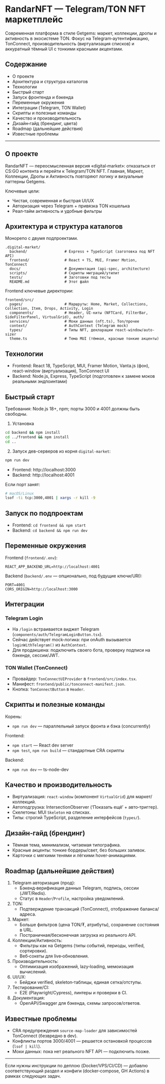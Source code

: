 # RandarNFT — Telegram/TON NFT маркетплейс

Современная платформа в стиле Getgems: маркет, коллекции, дропы и активность в экосистеме TON. Фокус на Telegram‑аутентификацию, TonConnect, производительность (виртуализация списков) и аккуратный тёмный UI с тонкими красными акцентами.

## Содержание
- О проекте
- Архитектура и структура каталогов
- Технологии
- Быстрый старт
- Запуск фронтенда и бэкенда
- Переменные окружения
- Интеграции (Telegram, TON Wallet)
- Скрипты и полезные команды
- Качество и производительность
- Дизайн‑гайд (брендинг, цвета)
- Roadmap (дальнейшие действия)
- Известные проблемы

---

## О проекте
RandarNFT — переосмысленная версия «digital‑market»: отказаться от CS:GO контента и перейти к Telegram/TON NFT. Главная, Маркет, Коллекции, Дропы и Активность повторяют логику и визуальные паттерны Getgems.

Ключевые цели:
- Чистая, современная и быстрая UI/UX
- Авторизация через Telegram + привязка TON кошелька
- Реал‑тайм активность и удобные фильтры

## Архитектура и структура каталогов
Монорепо с двумя подпроектами.
```
.digital-market/
  backend/                 # Express + TypeScript (заготовка под NFT API)
  frontend/                # React + TS, MUI, Framer Motion, TonConnect
  docs/                    # Документация (api-spec, architecture)
  scripts/                 # Скрипты миграций/утилит
  tests/                   # Заготовки под тесты
  README.md                # Этот файл
```

Frontend ключевые директории:
```
frontend/src/
  pages/                   # Маршруты: Home, Market, Collections, Collection, Item, Drops, Activity, Login
  components/              # Header, UI-киты (NFTCard, FilterBar, SideFilterPanel, VirtualGrid), auth/
  services/                # Моки данных (nft.ts), Ton/прочее
  context/                 # AuthContext (Telegram mock)
  types/                   # Типы NFT, декларации react-window/auto-sizer
  theme.ts                 # Тема MUI (тёмная, красные тонкие акценты)
```

## Технологии
- Frontend: React 18, TypeScript, MUI, Framer Motion, Vanta.js (фон), react-window (виртуализация), TonConnect UI
- Backend: Node.js, Express, TypeScript (подготовлен к замене моков реальными эндпоинтами)

## Быстрый старт
Требования: Node.js 18+, npm; порты 3000 и 4001 должны быть свободны.

1) Установка
```bash
cd backend && npm install
cd ../frontend && npm install
cd ..
```
2) Запуск дев-серверов из корня `digital-market`:
```bash
npm run dev
```
- Frontend: http://localhost:3000
- Backend:  http://localhost:4001

Если порт занят:
```bash
# macOS/Linux
lsof -ti tcp:3000,4001 | xargs -r kill -9
```

## Запуск по подпроектам
- Frontend: `cd frontend && npm start`
- Backend:  `cd backend && npm run dev`

## Переменные окружения
Frontend (`frontend/.env`):
```
REACT_APP_BACKEND_URL=http://localhost:4001
```
Backend (`backend/.env` — опционально, под будущие ключи/URI):
```
PORT=4001
CORS_ORIGIN=http://localhost:3000
```

## Интеграции
### Telegram Login
- На `/login` встраивается виджет Telegram (`components/auth/TelegramLoginButton.tsx`).
- Сейчас действует mock‑логика: при onAuth вызывается `loginWithTelegram()` из `AuthContext`.
- Для продакшена: подключить своего бота, проверку подписи на бэкенде, сессии/JWT.

### TON Wallet (TonConnect)
- Провайдер: `TonConnectUIProvider` в `frontend/src/index.tsx`.
- Манифест: `frontend/public/tonconnect-manifest.json`.
- Кнопка: `TonConnectButton` в `Header`.

## Скрипты и полезные команды
Корень:
- `npm run dev` — параллельный запуск фронта и бэка (concurrently)

Frontend:
- `npm start` — React dev server
- `npm test`, `npm run build` — стандартные CRA скрипты

Backend:
- `npm run dev` — ts-node-dev

## Качество и производительность
- Виртуализация: `react-window` (компонент `VirtualGrid`) для маркет/коллекций.
- Автоподгрузка: IntersectionObserver (‘Показать ещё’ + авто‑триггер).
- Скелетоны: MUI `Skeleton` на списках.
- Типы: строгий TypeScript, разделение интерфейсов (`types/`).

## Дизайн‑гайд (брендинг)
- Тёмная тема, минимализм, читаемая типографика.
- Красные акценты: тонкие бордеры/свет, без больших заливок.
- Карточки с мягкими тенями и лёгкими hover‑анимациями.

## Roadmap (дальнейшие действия)
1. Telegram авторизация (прод):
   - Бэкенд‑верификация данных Telegram, подпись, сессии (JWT/Redis).
   - Статус в `Header`/`Profile`, настройка уведомлений.
2. TON:
   - Подтверждение транзакций (TonConnect), отображение баланса/адреса.
3. Маркет:
   - Больше фильтров (цена TON/₮, атрибуты), сохранение состояния в URL.
   - Постраничная/бесконечная загрузка из реального API.
4. Коллекции/Активность:
   - Фильтры как на Getgems (типы событий, периоды, verified, сортировки).
   - Веб‑сокеты для live‑обновления.
5. Производительность:
   - Оптимизация изображений, lazy‑loading, мемоизация вычислений.
6. UI/UX:
   - Бейджи verified, skeleton‑таблицы, единая сетка/отступы.
7. Тестирование/CI:
   - Е2Е (Playwright/Cypress), линтеры и проверки в CI.
8. Документация:
   - OpenAPI/Swagger для бэкенда, схемы запросов/ответов.

## Известные проблемы
- CRA предупреждения `source-map-loader` для зависимостей TonConnect (безвредно в dev).
- Конфликты портов 3000/4001 — решается остановкой процессов (`lsof | kill`).
- Моки данных: пока нет реального NFT API — подключить позже.

---

Если нужны инструкции по деплою (Docker/VPS/CI/CD) — добавлю соответствующий раздел и конфиги (docker‑compose, GH Actions) в рамках следующих задач.
